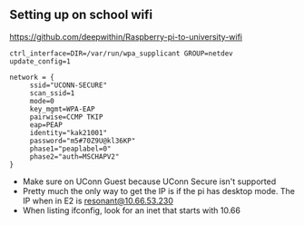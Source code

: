 ## Setting up on school wifi
https://github.com/deepwithin/Raspberry-pi-to-university-wifi

```
ctrl_interface=DIR=/var/run/wpa_supplicant GROUP=netdev
update_config=1

network = {
     ssid="UCONN-SECURE"
     scan_ssid=1
     mode=0
     key_mgmt=WPA-EAP
     pairwise=CCMP TKIP
     eap=PEAP
     identity="kak21001"         
     password="m5#70Z9U@kl36KP"
     phase1="peaplabel=0"
     phase2="auth=MSCHAPV2"
}
``````````````````````

- Make sure on UConn Guest because UConn Secure isn't supported
- Pretty much the only way to get the IP is if the pi has desktop mode.
The IP when in E2 is resonant@10.66.53.230
- When listing ifconfig, look for an inet that starts with 10.66
